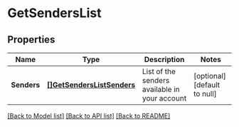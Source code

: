 # GetSendersList

## Properties
Name | Type | Description | Notes
------------ | ------------- | ------------- | -------------
**Senders** | [**[]GetSendersListSenders**](getSendersList_senders.md) | List of the senders available in your account | [optional] [default to null]

[[Back to Model list]](../README.md#documentation-for-models) [[Back to API list]](../README.md#documentation-for-api-endpoints) [[Back to README]](../README.md)


